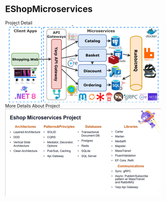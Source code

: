 # EShopMicroservices
Project Detail
![Project](./ReadmeImages/ProjectDetail.png)
More Details About Project
![Project Details](./ReadmeImages/ProjectDetails.png)
